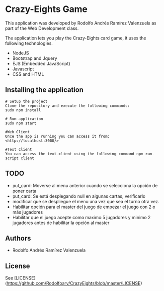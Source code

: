 # Crazy-Eights Game

This application was developed by Rodolfo Andrés Ramírez Valenzuela
as part of the Web Development class.

The application lets you play the Crazy-Eights card game, it uses the following technologies.

+ NodeJS
+ Bootstrap and Jquery
+ EJS (Embedded JavaScript)
+ Javascript
+ CSS and HTML

## Installing the application
    # Setup the project
    Clone the repository and execute the following commands:
    sudo npm install

    # Run application
    sudo npm start

    #Web Client
    Once the app is running you can access it from: <http://localhost:3000/>

    #Text Client
    You can access the text-client using the following command npm run-script client

## TODO

+ put_card: Moverse al menu anterior cuando se selecciona la opción de poner carta
+ put_card: Se está desplegando null en algunas cartas, verificarlo
+ modificar que se despliegue el menu una vez que sea el turno otra vez.
+ Habilitar opción para el master del juego de empezar el juego con 2 o más jugadores
+ Habilitar que el juego acepte como maximo 5 jugadores y minimo 2 jugadores antes de habilitar la opción al master


## Authors

- Rodolfo Andrés Ramírez Valenzuela

## License

See [LICENSE] (https://github.com/Rodolfoarv/CrazyEights/blob/master/LICENSE)
